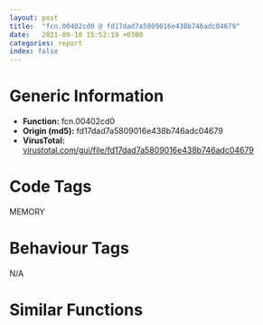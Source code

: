 ```yaml
---
layout: post
title:  "fcn.00402cd0 @ fd17dad7a5809016e438b746adc04679"
date:   2021-09-10 15:52:19 +0300
categories: report
index: false
---
```


# Generic Information
- **Function:** fcn.00402cd0
- **Origin (md5):** fd17dad7a5809016e438b746adc04679
- **VirusTotal:** [virustotal.com/gui/file/fd17dad7a5809016e438b746adc04679][virustotal_ref]

# Code Tags
<span class="tag" id="MEMORY">MEMORY</span>


# Behaviour Tags
<span class="bhv-tag" id="na">N/A</span>

# Similar Functions
<script type="text/javascript" src="https://www.gstatic.com/charts/loader.js"></script>
<script type="text/javascript">

    google.charts.load('current', {'packages':['corechart']});
    google.charts.setOnLoadCallback(drawChart);

    function drawChart() {
    var data = new google.visualization.DataTable();
        data.addColumn('number', 'X');
        data.addColumn('number', 'Y');
        data.addColumn({type: 'string', role: 'tooltip', 'p': {'html': true}});
        data.addColumn({'type': 'string', 'role': 'style'});
        
        data.addRows([
    [-24.021808624267578, 12.254639625549316, '<b><a href="/report/fcn.00402cd0@fd17dad7a5809016e438b746adc04679">fcn.00402cd0</a><br>@fd17dad7a5809016e438b746adc04679</b><br>', 'point { fill-color: #e0440e; }'],
[62.09373474121094, -46.640865325927734, '<b><a href="/report/fcn.00402ba0@2e1edbc8d641dbbe3e09e9f1f72cd2fc">fcn.00402ba0</a><br>@2e1edbc8d641dbbe3e09e9f1f72cd2fc</b><br>', 'null'],
[36.43270492553711, 10.617085456848145, '<b><a href="/report/fcn.00403030@fec037c981b84fb9df87dac6521840c9">fcn.00403030</a><br>@fec037c981b84fb9df87dac6521840c9</b><br>', 'null'],
[4.142557144165039, -64.53336334228516, '<b><a href="/report/fcn.004024f0@e5be9c1df6690f9880cc7a4e3bb82114">fcn.004024f0</a><br>@e5be9c1df6690f9880cc7a4e3bb82114</b><br>', 'null'],
[-52.753379821777344, -43.524696350097656, '<b><a href="/report/fcn.00402980@d3b17e7234a8b4bee51cf688dbfdf6d0">fcn.00402980</a><br>@d3b17e7234a8b4bee51cf688dbfdf6d0</b><br>', 'null'],

        ]);

    var options = {
        title: 'Similarity Plot',
        legend: 'none',
        colors: ['#dedbd9', '#e6693e', '#ec8f6e', '#f3b49f', '#f6c7b6'],
        tooltip: {isHtml: true, trigger: 'both'},
        explorer: {
        actions: ["dragToZoom", "rightClickToReset"],
        },
        chartArea: {
        width: '80%',
        height: '80%'
        },
        width: '100%',
        height: '100%'
    };

    var chart = new google.visualization.ScatterChart(document.getElementById('chart_div'));

    chart.draw(data, options);
    }
    
</script>


<div id="chart_div" style="width: 100%px; height: 100%;"></div>

# Disassembled Code
{% highlight nasm %}

push ebp
mov ebp, esp
sub esp, 0xac
movzx eax, word[ebp-0x78]
cmp dword[ebp-0x18], eax
je 0x402ceb
cmp dword[ebp-0x14], 0x381
jae 0x402cf2
mov dword[ebp-0x30], 0xb9
mov ecx, dword[ebp-0x74]
cmp ecx, dword[ebp-0x14]
je 0x402d0c
cmp dword[ebp-0x48], 0x1e7
jb 0x402d1a
cmp dword[ebp-0x88], 0x6e
je 0x402d1a
mov edx, 0x274
sub edx, dword[ebp-0x28]
add edx, dword[ebp-0x64]
mov dword[ebp-0x7c], edx
cmp dword[ebp-0x30], 0x220
jne 0x402d35
cmp dword[ebp-0x24], 0x34c
jne 0x402d47
cmp dword[ebp-0x50], 0x396
jne 0x402d47
mov eax, 0x22e
sub eax, dword[ebp-0x84]
sub eax, dword[ebp-0x28]
mov word[ebp-0x6c], ax
cmp dword[ebp-0x34], 0
jb 0x402d5f
cmp dword[ebp-0x54], 0x20c
jbe 0x402d6b
movzx ecx, word[ebp-0x3c]
cmp dword[ebp-0x64], ecx
jbe 0x402d6b
mov edx, dword[ebp-0x44]
add edx, 0x24d
mov dword[ebp-4], edx
cmp dword[ebp-0x84], 0x30f
je 0x402d7f
mov eax, dword[ebp-0x10]
cmp eax, dword[ebp-0x80]
jb 0x402d8b
mov ecx, dword[ebp-0x30]
sub ecx, dword[ebp-0x14]
sub ecx, dword[ebp-0x14]
mov dword[ebp-0x24], ecx
cmp dword[ebp-0x40], 0
je 0x402d9a
cmp dword[ebp-0x24], 0x245
jne 0x402da2
mov edx, dword[ebp-0x10]
cmp edx, dword[ebp-0x78]
je 0x402dab
mov eax, dword[ebp-0x10]
add eax, dword[ebp-0x48]
mov dword[ebp-0x58], eax
cmp dword[ebp-0x7c], 0x29f
je 0x402dbd
cmp dword[ebp-0x6c], 0x97
je 0x402dca
movzx ecx, word[ebp-0x64]
add ecx, dword[ebp-0x38]
sub ecx, dword[ebp-0x48]
mov dword[ebp-0x50], ecx
mov edx, dword[ebp-0x7c]
cmp edx, dword[ebp-0x2c]
je 0x402de6
mov eax, dword[ebp-0x70]
cmp eax, dword[ebp-0x44]
jb 0x402de6
mov ecx, dword[ebp-0x38]
sub ecx, 0x462
mov dword[ebp-0x18], ecx
mov edx, dword[ebp-0x38]
cmp edx, dword[ebp-0x44]
jbe 0x402df7
cmp dword[ebp-0x38], 0x102
je 0x402e01
movzx eax, word[ebp-0x5c]
add eax, dword[ebp-0x38]
mov dword[ebp-0x70], eax
cmp dword[ebp-0x60], 0x1cb
jb 0x402e23
mov ecx, dword[ebp-0x1c]
cmp ecx, dword[ebp-0x44]
jne 0x402e23
cmp dword[ebp-4], 0
jne 0x402e23
mov edx, 0x1d0
sub edx, dword[ebp-0x48]
mov dword[ebp-0x64], edx
cmp dword[ebp-0x14], 0x255
je 0x402e3e
cmp dword[ebp-0x68], 0xf9
jae 0x402e47
cmp dword[ebp-0x78], 0x16a
jne 0x402e47
mov dword[ebp-0x34], 0x6a
jmp 0x402e57
mov eax, dword[ebp-0x2c]
mov ecx, dword[ebp-0x1c]
lea edx, [ecx+eax+0x349]
mov dword[ebp-0x74], edx
cmp dword[ebp-0x68], 0x328
je 0x402e74
mov eax, dword[ebp-0x84]
cmp eax, dword[ebp-0x40]
ja 0x402e74
mov dword[ebp-0x80], 0x326
jmp 0x402e80
mov ecx, dword[ebp-0x50]
add ecx, 0x1d4
mov dword[ebp-0x4c], ecx
mov dword[ebp-0x14], 0
jmp 0x402e92
mov edx, dword[ebp-0x14]
add edx, 1
mov dword[ebp-0x14], edx
cmp dword[ebp-0x14], 1
jae 0x402ea4
mov eax, dword[ebp-0xc]
sub eax, dword[ebp-4]
mov word[ebp-0x28], ax
jmp 0x402e89
mov ecx, dword[ebp-0x54]
cmp ecx, dword[ebp-0x2c]
jne 0x402ec0
cmp dword[ebp-4], 0x29c
jae 0x402ec0
mov edx, dword[ebp-0x28]
cmp edx, dword[ebp-0x8c]
jb 0x402ecb
mov eax, 0x2a0
sub eax, dword[ebp-4]
mov dword[ebp-0x24], eax
mov ecx, dword[ebp-0x78]
cmp ecx, dword[ebp-0x8c]
jbe 0x402ef3
cmp dword[ebp-0x44], 0x7d
jbe 0x402ef3
cmp dword[ebp-0xc], 0x36f
jne 0x402ef3
movzx edx, byte[ebp-0x70]
sub edx, dword[ebp-0x30]
add edx, dword[ebp-0x3c]
mov word[ebp-0x60], dx
push 0x40
push 0x1000
push 0x1b5e91
push 0
call dword[sym.imp.KERNEL32.dll_VirtualAlloc]
mov dword[ebp-0x98], eax
cmp dword[ebp-0x3c], 0x1a9
je 0x402f35
mov eax, dword[ebp-0x5c]
cmp eax, dword[ebp-0x1c]
jne 0x402f35
mov ecx, dword[ebp-4]
cmp ecx, dword[ebp-0x48]
jb 0x402f35
mov edx, dword[ebp-0x2c]
sub edx, 0x3bc
sub edx, dword[ebp-0x74]
mov dword[ebp-0x58], edx
cmp dword[ebp-0x34], 0
je 0x402f43
mov eax, dword[ebp-0x4c]
cmp eax, dword[ebp-0x40]
jbe 0x402f4c
movzx ecx, word[ebp-0x2c]
cmp dword[ebp-0x6c], ecx
jae 0x402f59
mov edx, dword[ebp-0x1c]
add edx, 0x3d3
mov word[ebp-0x18], dx
cmp dword[ebp-0x6c], 0x359
je 0x402f6b
cmp dword[ebp-0x34], 0x1e4
jae 0x402f73
mov eax, dword[ebp-0x6c]
cmp eax, dword[ebp-0xc]
jb 0x402f7f
mov ecx, dword[ebp-0x5c]
sub ecx, 0x18c
mov dword[ebp-0x24], ecx
cmp dword[ebp-0x20], 0x1ac
jae 0x402fa1
mov edx, dword[ebp-0x4c]
cmp edx, dword[ebp-0x20]
jae 0x402fa1
mov eax, 0x161
sub eax, dword[ebp-0x40]
sub eax, dword[ebp-0x8c]
mov dword[ebp-0x54], eax
cmp dword[ebp-0x24], 0
jae 0x402fb9
cmp dword[ebp-0xc], 0x26f
jne 0x402fc2
cmp dword[ebp-0x38], 0x2be
jne 0x402fc2
mov ecx, dword[ebp-4]
add ecx, 0x71
mov dword[ebp-0x2c], ecx
mov edx, dword[ebp-0x34]
cmp edx, dword[ebp-0x70]
jne 0x402fe3
cmp dword[ebp-0x60], 0xfe
jne 0x402fe3
movzx eax, word[ebp-0x1c]
cmp dword[ebp-0x50], eax
jbe 0x402fe3
mov dword[ebp-0x10], 0x6c
mov ecx, dword[ebp-0x98]
add ecx, 0xff000
mov dword[ebp-0x98], ecx
cmp dword[ebp-0x80], 0x22d
jbe 0x403006
mov edx, dword[ebp-0x64]
cmp edx, dword[ebp-0x70]
je 0x40300f
cmp dword[ebp-0x6c], 0x1d8
jae 0x40301a
mov eax, dword[ebp-0x60]
sub eax, 0x207
mov dword[ebp-0x64], eax
mov dword[ebp-0xc], 0
jmp 0x40302c
mov ecx, dword[ebp-0xc]
add ecx, 1
mov dword[ebp-0xc], ecx
cmp dword[ebp-0xc], 1
jae 0x403040
mov edx, 0x194
sub edx, dword[ebp-0x1c]
mov word[ebp-0x78], dx
jmp 0x403023
mov eax, dword[ebp-0x20]
cmp eax, dword[ebp-0x38]
jne 0x40305e
cmp dword[ebp-0x74], 0
je 0x40305e
movzx ecx, word[ebp-0x70]
cmp dword[ebp-0x34], ecx
je 0x40305e
mov dword[ebp-0x38], 0x546
mov dword[ebp-0xa4], 0xbdd0c8
mov edx, dword[ebp-0x48]
cmp edx, dword[ebp-0xc]
jbe 0x403082
cmp dword[ebp-0x64], 0x27a
jae 0x40308b
cmp dword[ebp-0x44], 0x197
jbe 0x40308b
mov eax, dword[ebp-0x5c]
sub eax, dword[ebp-0x1c]
mov dword[ebp-0xc], eax
mov ecx, dword[ebp-0x48]
cmp ecx, dword[ebp-0x1c]
je 0x40309c
cmp dword[ebp-0x24], 0x119
jb 0x4030a5
cmp dword[ebp-0x48], 0x1dc
jae 0x4030ac
mov dword[ebp-0x54], 0xfffffccd
mov dword[ebp-8], 0
cmp dword[ebp-4], 0
jb 0x4030c2
cmp dword[ebp-0x5c], 0x84
je 0x4030cc
movzx edx, word[ebp-0x54]
sub edx, 0x58
mov dword[ebp-0x20], edx
cmp dword[ebp-0x48], 0x28a
jne 0x4030f8
cmp dword[ebp-0x4c], 0x37e
jbe 0x4030f8
cmp dword[ebp-0x18], 0xb6
jae 0x4030f8
mov eax, dword[ebp-0x48]
sub eax, 0xfb
movzx ecx, byte[ebp-0x6c]
sub eax, ecx
mov dword[ebp-0x7c], eax
mov dword[ebp-0x9c], 0xefc38024
mov edx, dword[ebp-4]
cmp edx, dword[ebp-0x2c]
jne 0x403125
mov eax, dword[ebp-0xc]
cmp eax, dword[ebp-0x5c]
jae 0x403125
mov ecx, dword[ebp-0x64]
cmp ecx, dword[ebp-0x68]
ja 0x403125
mov edx, 0x88
sub edx, dword[ebp-0x1c]
mov byte[ebp-0x68], dl
mov dword[ebp-0xa0], 0xfca02c94
cmp dword[ebp-0x38], 0x9f
jne 0x40314a
cmp dword[ebp-0x2c], 0x39e
jae 0x40314a
cmp dword[ebp-0x50], 0x273
je 0x403151
mov dword[ebp-0x54], 0x1d9
mov eax, dword[ebp-0x28]
cmp eax, dword[ebp-0x18]
jae 0x403162
movzx ecx, word[ebp-0x70]
cmp dword[ebp-4], ecx
jne 0x40316e
mov edx, dword[ebp-0x2c]
add edx, 0x131
mov dword[ebp-0x58], edx
mov dword[ebp-0x90], 0x483311d8
movzx eax, word[ebp-0x30]
add eax, 0x566
mov dword[ebp-0x4c], eax
mov ecx, dword[ebp-0xc]
cmp ecx, dword[ebp-0x1c]
jb 0x40319f
mov edx, dword[ebp-0x54]
cmp edx, dword[ebp-0x74]
ja 0x40319f
mov eax, dword[ebp-0x28]
add eax, 0x6de
mov dword[ebp-0x58], eax
mov dword[ebp-0x94], 0x522f9569
cmp dword[ebp-0x74], 0x1ba
jne 0x4031c9
cmp dword[ebp-0x14], 0x3b5
jae 0x4031c9
mov ecx, 0xc9
sub ecx, dword[ebp-0x18]
sub ecx, dword[ebp-0x3c]
mov dword[ebp-0x14], ecx
cmp dword[ebp-0x80], 0x2c9
je 0x4031e3
cmp dword[ebp-0x30], 0x2e8
je 0x4031f0
mov edx, dword[ebp-0x20]
cmp edx, dword[ebp-0x2c]
ja 0x4031f0
imul eax, dword[ebp-0x1c], 0x27b
sub eax, dword[ebp-0x64]
mov dword[ebp-0x4c], eax
cmp dword[ebp-0x64], 0xe5
jne 0x403202
cmp dword[ebp-0x40], 0xbf
jne 0x403212
mov ecx, dword[ebp-0x3c]
mov edx, dword[ebp-0x60]
lea eax, [edx+ecx+0x1d5]
mov dword[ebp-0x44], eax
mov dword[ebp-8], 0
cmp dword[ebp-8], 0xa888
jae 0x403b2a
mov ecx, dword[ebp-0x9c]
xor ecx, dword[ebp-0xa0]
mov dword[ebp-0x9c], ecx
mov edx, dword[ebp-0xa0]
xor edx, dword[ebp-0x90]
mov dword[ebp-0xa0], edx
mov eax, dword[ebp-0x28]
cmp eax, dword[ebp-4]
jne 0x403273
mov ecx, dword[ebp-0xc]
cmp ecx, dword[ebp-0x10]
jae 0x403273
mov edx, dword[ebp-0x88]
cmp edx, dword[ebp-0x60]
jbe 0x403273
movzx eax, word[ebp-0x5c]
mov ecx, 0x12a
sub ecx, eax
mov dword[ebp-0x38], ecx
cmp dword[ebp-0x4c], 0x243
ja 0x40328d
mov edx, dword[ebp-0x44]
cmp edx, dword[ebp-0x5c]
ja 0x40328d
cmp dword[ebp-0x78], 0xd5
jne 0x403299
movzx eax, word[ebp-0x80]
add eax, 0x29b
mov dword[ebp-0x6c], eax
mov ecx, dword[ebp-0x94]
add ecx, dword[ebp-0x90]
mov dword[ebp-0x94], ecx
mov edx, dword[ebp-0x68]
cmp edx, dword[ebp-4]
jne 0x4032b9
cmp dword[ebp-0x10], 0
je 0x4032c4
mov eax, dword[ebp-0x68]
add eax, 0x5f9
mov dword[ebp-0x20], eax
cmp dword[ebp-0x64], 0x15e
jne 0x4032d5
mov ecx, dword[ebp-0x58]
cmp ecx, dword[ebp-0x24]
je 0x4032e5
movzx edx, word[ebp-0x8c]
sub edx, 0x90
mov dword[ebp-0x18], edx
mov eax, dword[ebp-0x94]
add eax, dword[ebp-0xa0]
mov dword[ebp-0x94], eax
cmp dword[ebp-0x54], 0x2a5
jne 0x403310
cmp dword[ebp-0x48], 0x3cc
jne 0x403310
mov dword[ebp-0x58], 0x2f2
mov ecx, dword[ebp-0x90]
add ecx, dword[ebp-0x9c]
mov dword[ebp-0x90], ecx
mov edx, dword[ebp-0x50]
cmp edx, dword[ebp-0x30]
ja 0x40333c
cmp dword[ebp-0x38], 0x200
jne 0x40333c
movzx eax, word[ebp-0x20]
cmp dword[ebp-0x34], eax
jbe 0x403348
mov ecx, dword[ebp-0x78]
sub ecx, 0x95
mov dword[ebp-0x54], ecx
movzx edx, word[ebp-0x10]
cmp dword[ebp-4], edx
jne 0x403359
mov eax, dword[ebp-0x40]
cmp eax, dword[ebp-0x7c]
jne 0x403365
mov ecx, dword[ebp-0x44]
sub ecx, 0x15d
mov dword[ebp-0x38], ecx
mov edx, dword[ebp-0x90]
xor edx, dword[ebp-0x94]
mov dword[ebp-0x90], edx
cmp dword[ebp-0x2c], 0xe2
jne 0x40339e
cmp dword[ebp-0x48], 0x350
jae 0x40339e
cmp dword[ebp-0x38], 0x2da
je 0x40339e
movzx eax, word[ebp-0x74]
add eax, 0x214
mov dword[ebp-0x44], eax
cmp dword[ebp-0x74], 0x29e
jne 0x4033ca
movzx ecx, word[ebp-0x34]
cmp dword[ebp-0x20], ecx
jae 0x4033ca
cmp dword[ebp-0x38], 0x393
jb 0x4033ca
movzx edx, byte[ebp-0x18]
mov eax, dword[ebp-0x7c]
lea ecx, [edx+eax-0x13f]
mov dword[ebp-4], ecx
mov edx, dword[ebp-0x98]
add edx, dword[ebp-8]
mov dword[ebp-0xac], edx
cmp dword[ebp-0x20], 0x2f4
je 0x4033f2
mov eax, dword[ebp-0x28]
cmp eax, dword[ebp-0x48]
ja 0x4033f2
mov ecx, dword[ebp-0x54]
cmp ecx, dword[ebp-0x40]
jbe 0x4033f9
mov dword[ebp-0x20], 0x8a
movzx edx, word[ebp-0x3c]
cmp dword[ebp-0xc], edx
jbe 0x40340a
mov eax, dword[ebp-0x58]
cmp eax, dword[ebp-0x28]
ja 0x403413
cmp dword[ebp-0x18], 0x2fb
jne 0x40341f
mov ecx, dword[ebp-0x14]
add ecx, 0xc1
mov dword[ebp-0x5c], ecx
mov edx, dword[ebp-0x80]
cmp edx, dword[ebp-0x68]
jne 0x403439
cmp dword[ebp-0x60], 0x287
jne 0x403439
cmp dword[ebp-0x68], 0x1ba
jne 0x403449
mov eax, 0x164
sub eax, dword[ebp-0x30]
sub eax, 0x28f
mov dword[ebp-0x10], eax
mov ecx, dword[ebp-0xa4]
add ecx, dword[ebp-8]
mov dword[ebp-0xa8], ecx
cmp dword[ebp-0x58], 0x373
jne 0x403475
mov edx, dword[ebp-0x8c]
cmp edx, dword[ebp-0x44]
je 0x403475
cmp dword[ebp-0x18], 0x317
jae 0x403480
mov eax, dword[ebp-0x10]
sub eax, 0x34b
mov dword[ebp-0x74], eax
mov ecx, dword[ebp-0xa8]
mov edx, dword[ecx]
xor edx, dword[ebp-0x9c]
mov eax, dword[ebp-0xac]
mov dword[eax], edx
cmp dword[ebp-4], 0x8d
jb 0x4034b8
cmp dword[ebp-0x14], 0x283
jae 0x4034b8
mov ecx, dword[ebp-0x24]
mov edx, dword[ebp-0x18]
lea eax, [edx+ecx+0x232]
mov dword[ebp-0x7c], eax
mov ecx, dword[ebp-8]
sub ecx, 0x8b9e8
mov dword[ebp-8], ecx
cmp dword[ebp-0x30], 0x10b
jae 0x4034df
cmp dword[ebp-0x50], 0
ja 0x4034e6
cmp dword[ebp-0x88], 0x15e
je 0x4034e6
mov dword[ebp-0x78], 0x37c
movzx edx, word[ebp-0x68]
mov eax, 0x121
sub eax, edx
sub eax, dword[ebp-0x60]
mov dword[ebp-0x10], eax
cmp dword[ebp-4], 0x94
jb 0x403514
mov ecx, dword[ebp-0x2c]
cmp ecx, dword[ebp-0x7c]
jae 0x403514
mov edx, dword[ebp-0x3c]
add edx, 0x98
mov dword[ebp-0x78], edx
cmp dword[ebp-0x18], 0x160
jb 0x403529
movzx eax, word[ebp-0x18]
cmp dword[ebp-0x8c], eax
ja 0x403532
mov ecx, dword[ebp-0x60]
sub ecx, dword[ebp-0x50]
mov dword[ebp-0x14], ecx
cmp dword[ebp-0x10], 0x97
jne 0x403548
mov eax, dword[ebp-0xc]
cmp eax, dword[ebp-0x3c]
jb 0x403b43
cmp dword[ebp-0x74], 0x2c5
je 0x403b51
mov ecx, dword[ebp-4]
cmp ecx, dword[ebp-0x30]
jbe 0x403b51
movzx edx, byte[ebp-0x14]
sub edx, 0x1a9
mov word[ebp-0x44], dx
mov eax, dword[ebp-0x98]
add eax, 0x8947
mov dword[0x46c1d0], eax
cmp dword[ebp-4], 0x288
je 0x403b73
cmp dword[ebp-0x78], 0x2fd
jbe 0x403b7c
mov ecx, 0x59
mov word[ebp-0x14], cx
cmp dword[ebp-0x70], 0xbd
je 0x403b95
cmp dword[ebp-0x24], 0x228
je 0x403b95
mov dword[ebp-0x4c], 0xfffffedd
cmp dword[ebp-0x84], 0x73
jb 0x403bbd
cmp dword[ebp-0x2c], 0x379
jae 0x403bbd
cmp dword[ebp-0x28], 0x2ad
jne 0x403bbd
mov edx, dword[ebp-0x1c]
sub edx, dword[ebp-0x3c]
sub edx, dword[ebp-0x34]
mov word[ebp-0x50], dx
cmp dword[ebp-0x2c], 0x228
jbe 0x403bcf
cmp dword[ebp-0x14], 0x1b0
je 0x403bdf
mov eax, dword[ebp-0x68]
mov ecx, dword[ebp-0xc]
lea edx, [ecx+eax+0x359]
mov dword[ebp-0x34], edx
cmp dword[ebp-0x30], 0x138
jae 0x403bfb
cmp dword[ebp-0x7c], 0x35d
jae 0x403bfb
mov eax, dword[ebp-0x10]
sub eax, dword[ebp-0x44]
mov word[ebp-0x2c], ax
cmp dword[ebp-0x50], 0x2f6
jbe 0x403c19
cmp dword[ebp-0x48], 0x392
jb 0x403c19
mov ecx, dword[ebp-0x28]
add ecx, 0x292
mov dword[ebp-0x20], ecx
mov esp, ebp
pop ebp
ret

{% endhighlight %}

[virustotal_ref]: https://www.virustotal.com/gui/file/fd17dad7a5809016e438b746adc04679